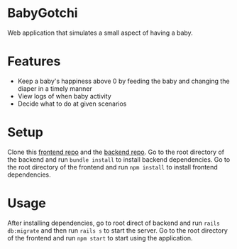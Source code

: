 # BabyGotchi

Web application that simulates a small aspect of having a baby.

# Features
* Keep a baby's happiness above 0 by feeding the baby and changing the diaper in a timely manner
* View logs of when baby activity
* Decide what to do at given scenarios

# Setup
Clone this [frontend repo](https://github.com/redmondchan/prepare-baby-frontend) and the [backend repo](https://github.com/redmondchan/prepare-baby-backend).
Go to the root directory of the backend and run ```bundle install``` to install backend dependencies.
Go to the root directory of the frontend and run ```npm install``` to install frontend dependencies.

# Usage
After installing dependencies, go to root direct of backend and run ```rails db:migrate``` and then run ```rails s``` to start the server.
Go to the root directory of the frontend and run ```npm start``` to start using the application.
